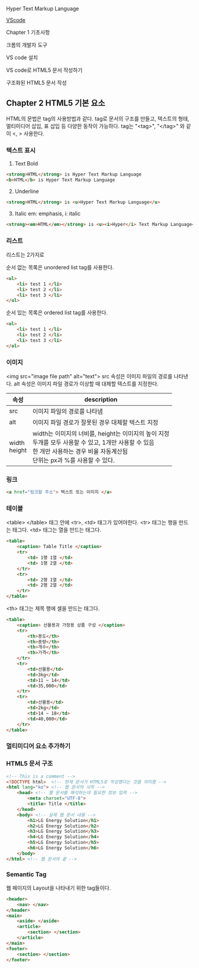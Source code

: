 Hyper Text Markup Language

[VScode](./VScode#VScode-설치)

Chapter 1 기초사항  

크롬의 개발자 도구  

VS code 설치  

VS code로 HTML5 문서 작성하기  

구조화된 HTML5 문서 작성  


## Chapter 2 HTML5 기본 요소 

HTML의 문법은 tag의 사용방법과 같다. tag로 문서의 구조를 만들고, 텍스트의 형태, 멀티미디어 삽입, 표 삽입  등 다양한 동작이 가능하다. 
tag는 "\<tag\>", "\</tag\>" 와 같이 <, > 사용한다.  

### 텍스트 표시  

1. Text Bold
```html
<strong>HTML</strong> is Hyper Text Markup Language
<b>HTML</b> is Hyper Text Markup Language
```
2. Underline
```html
<strong>HTML</strong> is <u>Hyper Text Markup Language</u>
```
3. Italic
em: emphasis, i: italic
```html
<strong><em>HTML</em></strong> is <u><i>Hyper</i> Text Markup Language</u>
```

### 리스트  
리스트는 2가지로

순서 없는 목록은 unordered list tag를 사용한다.
``` html
<ul>
	<li> test 1 </li>
	<li> test 2 </li>
	<li> test 3 </li>
</ul>
```

순서 있는 목록은 ordered list tag를 사용한다.
``` html
<ol>
	<li> test 1 </li>
	<li> test 2 </li>
	<li> test 3 </li>
</ol>
```



### 이미지  
\<img src="image file path" alt="text"\>
src 속성은 이미지 파일의 경로를 나타낸다. 
alt 속성은 이미지 파일 경로가 이상할 때 대체할 텍스트를 지정한다.

|속성|description|
|-|-|
|src|이미지 파일의 경로를 나타냄|
|alt|이미지 파일 경로가 잘못된 경우 대체할 텍스트 지정|
|width<br>height|width는 이미지의 너비를, height는 이미지의 높이 지정<br>두개를 모두 사용할 수 있고, 1개만 사용할 수 있음<br>한 개만 사용하는 경우 비율 자동계산됨<br>단위는 px과 %를 사용할 수 있다.|



### 링크  
``` HTML
<a href="링크할 주소"> 텍스트 또는 이미지 </a>
```

<a></a>

### 테이블  
\<table\> \</table\> 태그 안에 \<tr\>, \<td\> 태그가 있어야한다. 
\<tr\> 태그는 행을 만드는 태그다. 
\<td\> 태그는 열을 만드는 태그다. 

``` HTML
<table>
	<caption> Table Title </caption>
	<tr>
		<td> 1행 1열 </td>
		<td> 1행 2열 </td>
	</tr>
	<tr>
		<td> 2행 1열 </td>
		<td> 2행 2열 </td>
	</tr>
</table>
```

\<th\> 태그는 제목 행에 셀을 만드는 태그다.
``` HTML
<table>
	<caption> 선물용과 가정용 상품 구성 </caption>
	<tr>
		<th>용도</th>
		<th>중량</th>
		<th>개수</th>
		<th>가격</th>
	</tr>
	<tr>
		<td>선물용</td>
		<td>3kg</td>
		<td>11 ~ 14</td>
		<td>35,000</td>
	</tr>
	<tr>
		<td>선물용</td>
		<td>2kg</td>
		<td>14 ~ 18</td>
		<td>40,000</td>
	</tr>
</table>
```




### 멀티미디어 요소 추가하기  


### HTML5 문서 구조
``` html
<!-- This is a comment -->
<!DOCTYPE html>  <!-- 현재 문서가 HTML5로 작성했다는 것을 의미함 -->
<html lang="ko"> <!-- 웹 문서의 시작 -->
	<head> <!-- 웹 문서를 해석하는데 필요한 정보 입력 -->
		<meta charset="UTF-8">
		<title> Title </title>
	</head>
	<body> <!-- 실제 웹 문서 내용 -->
		<h1>LG Energy Solution</h1>
		<h2>LG Energy Solution</h2>
		<h3>LG Energy Solution</h3>
		<h4>LG Energy Solution</h4>
		<h5>LG Energy Solution</h5>
		<h6>LG Energy Solution</h6>
	</body>
</html> <!-- 웹 문서의 끝 -->
```

### Semantic Tag
웹 페이지의 Layout을 나타내기 위한 tag들이다. 
``` HTML
<header>
	<nav> </nav>
</header>
<main>
	<aside> </aside>
	<article>
		<section> </section>
	</article>
</main>
<footer>
	<section> </section>
</footer>
```


